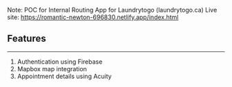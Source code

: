 Note: POC for Internal Routing App for Laundrytogo (laundrytogo.ca)
Live site: https://romantic-newton-696830.netlify.app/index.html

## Features
----------------------------------
1. Authentication using Firebase
2. Mapbox map integration
3. Appointment details using Acuity
